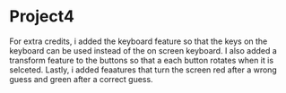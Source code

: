 # Project4
For extra credits, i added the keyboard feature so that the keys on the keyboard can be used instead of the on screen keyboard.
I also added a transform feature to the buttons so that a each button rotates when it is selceted.
Lastly, i added feaatures that turn the screen red after a wrong guess and green after a correct guess.
